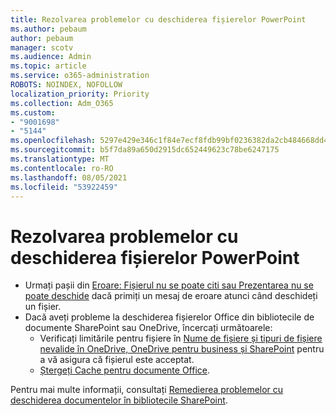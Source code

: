 ```yaml
---
title: Rezolvarea problemelor cu deschiderea fișierelor PowerPoint
ms.author: pebaum
author: pebaum
manager: scotv
ms.audience: Admin
ms.topic: article
ms.service: o365-administration
ROBOTS: NOINDEX, NOFOLLOW
localization_priority: Priority
ms.collection: Adm_O365
ms.custom:
- "9001698"
- "5144"
ms.openlocfilehash: 5297e429e346c1f84e7ecf8fdb99bf0236382da2cb484668dd4b560027736979
ms.sourcegitcommit: b5f7da89a650d2915dc652449623c78be6247175
ms.translationtype: MT
ms.contentlocale: ro-RO
ms.lasthandoff: 08/05/2021
ms.locfileid: "53922459"
---
```

# <a name="resolve-issues-opening-powerpoint-files"></a>Rezolvarea problemelor cu deschiderea fișierelor PowerPoint

- Urmați pașii din [Eroare: Fișierul nu se poate citi sau Prezentarea nu se poate deschide](https://support.office.com/article/Error-Can-t-read-file-or-Presentation-cannot-be-opened-7f2f31e2-d4dd-4c1f-9e27-ba6fadf92d44) dacă primiți un mesaj de eroare atunci când deschideți un fișier.
- Dacă aveți probleme la deschiderea fișierelor Office din bibliotecile de documente SharePoint sau OneDrive, încercați următoarele:
    - Verificați limitările pentru fișiere în [Nume de fișiere și tipuri de fișiere nevalide în OneDrive, OneDrive pentru business și SharePoint](https://support.office.com/article/64883a5d-228e-48f5-b3d2-eb39e07630fa) pentru a vă asigura că fișierul este acceptat.
    - [Ștergeți Cache pentru documente Office](https://support.office.com/article/b1d3765e-d71b-4bb8-99ca-acd22c42995d).

Pentru mai multe informații, consultați [Remedierea problemelor cu deschiderea documentelor în bibliotecile SharePoint](https://support.office.com/article/31329fa1-4ad0-47fc-95d8-bb0c5b12a536).

